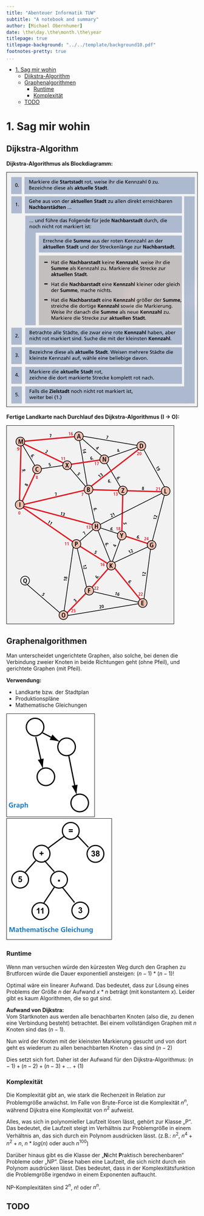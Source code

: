 ```yaml
---
title: "Abenteuer Informatik TUW"
subtitle: "A notebook and summary"
author: [Michael Obernhumer]
date: \the\day.\the\month.\the\year
titlepage: true
titlepage-background: "../../template/background10.pdf"
footnotes-pretty: true
...
```


<!--toc:start-->

- [1. Sag mir wohin](#1-sag-mir-wohin)
  - [Dijkstra-Algorithm](#dijkstra-algorithm)
  - [Graphenalgorithmen](#graphenalgorithmen)
    - [Runtime](#runtime)
    - [Komplexität](#komplexität)
  - [TODO](#todo)
  <!--toc:end-->

# 1. Sag mir wohin

## Dijkstra-Algorithm

**Dijkstra-Algorithmus als Blockdiagramm:**

![dijkstra-als-blockdiagramm](./img/1_sag_mir_wohin/dijkstra-als-blockdiagramm.png)

**Fertige Landkarte nach Durchlauf des Dijkstra-Algorithmus (I $\rightarrow$ O):**

![fertige-landkarte-nach-dijkstra](./img/1_sag_mir_wohin/fertige-landkarte-nach-dijkstra.png)

## Graphenalgorithmen

Man unterscheidet ungerichtete Graphen, also solche, bei denen die Verbindung zweier Knoten in beide Richtungen geht (ohne Pfeil), und gerichtete Graphen (mit Pfeil).

**Verwendung:**

- Landkarte bzw. der Stadtplan
- Produktionspläne
- Mathematische Gleichungen

![Graph](./img/1_sag_mir_wohin/graph.png)
![5 + (11 ∙ 3) = 38](./img/1_sag_mir_wohin/mathematische-gleichung.png)

### Runtime

Wenn man versuchen würde den kürzesten Weg durch den Graphen zu Brutforcen würde die Dauer exponentiell ansteigen:
$(n - 1) * (n - 1)!$

Optimal wäre ein linearer Aufwand.
Das bedeutet, dass zur Lösung eines Problems der Größe $n$ der Aufwand $x * n$ beträgt (mit konstantem $x$).
Leider gibt es kaum Algorithmen, die so gut sind.

**Aufwand von Dijkstra:**\
Vom Startknoten aus werden alle benachbarten Knoten (also die, zu denen eine Verbindung besteht) betrachtet.
Bei einem vollständigen Graphen mit $n$ Knoten sind das $(n - 1)$.

Nun wird der Knoten mit der kleinsten Markierung gesucht und von dort geht es wiederum zu allen benachbarten Knoten - das sind $(n - 2)$

Dies setzt sich fort.
Daher ist der Aufwand für den Dijkstra-Algorithmus:
$(n-1) + (n-2) + (n-3) + ... + (1)$

### Komplexität

Die Komplexität gibt an, wie stark die Rechenzeit in Relation zur Problemgröße anwächst.
Im Falle von Brute-Force ist die Komplexität $n^n$, während Dijkstra eine Komplexität von $n^2$ aufweist.

Alles, was sich in polynomieller Laufzeit lösen lässt, gehört zur Klasse „P“.
Das bedeutet, die Laufzeit steigt im Verhältnis zur Problemgröße in einem Verhältnis an, das sich durch ein Polynom ausdrücken lässt.
(z.B.: $n^2$, $n^4+ n^2+ n$, $n*log(n)$ oder auch $n^{100}$)

Darüber hinaus gibt es die Klasse der „**N**icht **P**raktisch berechenbaren“ Probleme oder
„NP“.
Diese haben eine Laufzeit, die sich nicht durch ein Polynom ausdrücken lässt.
Dies bedeutet, dass in der Komplexitätsfunktion die Problemgröße irgendwo in einem Exponenten auftaucht.

NP-Komplexitäten sind $2^n$, $n!$ oder $n^n$.

## TODO
